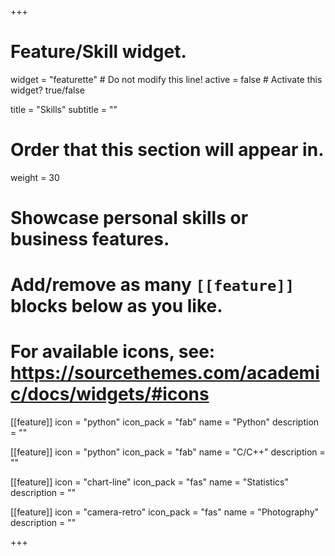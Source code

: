 +++
# Feature/Skill widget.
widget = "featurette"  # Do not modify this line!
active = false  # Activate this widget? true/false

title = "Skills"
subtitle = ""

# Order that this section will appear in.
weight = 30

# Showcase personal skills or business features.
# 
# Add/remove as many `[[feature]]` blocks below as you like.
# 
# For available icons, see: https://sourcethemes.com/academic/docs/widgets/#icons

[[feature]]
  icon = "python"
  icon_pack = "fab"
  name = "Python"
  description = ""

[[feature]]
  icon = "python"
  icon_pack = "fab"
  name = "C/C++"
  description = ""  
  
[[feature]]
  icon = "chart-line"
  icon_pack = "fas"
  name = "Statistics"
  description = ""  
  
[[feature]]
  icon = "camera-retro"
  icon_pack = "fas"
  name = "Photography"
  description = ""

+++
